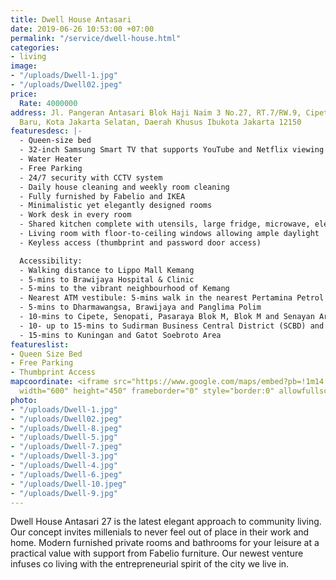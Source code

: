 ```yaml
---
title: Dwell House Antasari
date: 2019-06-26 10:53:00 +07:00
permalink: "/service/dwell-house.html"
categories:
- living
image:
- "/uploads/Dwell-1.jpg"
- "/uploads/Dwell02.jpeg"
price:
  Rate: 4000000
address: Jl. Pangeran Antasari Blok Haji Naim 3 No.27, RT.7/RW.9, Cipete Utara, Kby.
  Baru, Kota Jakarta Selatan, Daerah Khusus Ibukota Jakarta 12150
featuresdesc: |-
  - Queen-size bed
  - 32-inch Samsung Smart TV that supports YouTube and Netflix viewing
  - Water Heater
  - Free Parking
  - 24/7 security with CCTV system
  - Daily house cleaning and weekly room cleaning
  - Fully furnished by Fabelio and IKEA
  - Minimalistic yet elegantly designed rooms
  - Work desk in every room
  - Shared kitchen complete with utensils, large fridge, microwave, electric stoves and water dispenser
  - Living room with floor-to-ceiling windows allowing ample daylight
  - Keyless access (thumbprint and password door access)

  Accessibility:
  - Walking distance to Lippo Mall Kemang
  - 5-mins to Brawijaya Hospital & Clinic
  - 5-mins to the vibrant neighbourhood of Kemang
  - Nearest ATM vestibule: 5-mins walk in the nearest Pertamina Petrol Station - Antasari
  - 5-mins to Dharmawangsa, Brawijaya and Panglima Polim
  - 10-mins to Cipete, Senopati, Pasaraya Blok M, Blok M and Senayan Area
  - 10- up to 15-mins to Sudirman Business Central District (SCBD) and Thamrin
  - 15-mins to Kuningan and Gatot Soebroto Area
featureslist:
- Queen Size Bed
- Free Parking
- Thumbprint Access
mapcoordinate: <iframe src="https://www.google.com/maps/embed?pb=!1m14!1m8!1m3!1d15864.096635606922!2d106.8080454!3d-6.2605479!3m2!1i1024!2i768!4f13.1!3m3!1m2!1s0x0%3A0xcfcaa46ebe677140!2sThe+Stay+%2F+Dwell+Antasari+27+by+wellspaces+%2F+Freeware!5e0!3m2!1sid!2sid!4v1561524816014!5m2!1sid!2sid"
  width="600" height="450" frameborder="0" style="border:0" allowfullscreen></iframe>
photo:
- "/uploads/Dwell-1.jpg"
- "/uploads/Dwell02.jpeg"
- "/uploads/Dwell-8.jpeg"
- "/uploads/Dwell-5.jpg"
- "/uploads/Dwell-7.jpeg"
- "/uploads/Dwell-3.jpg"
- "/uploads/Dwell-4.jpg"
- "/uploads/Dwell-6.jpeg"
- "/uploads/Dwell-10.jpeg"
- "/uploads/Dwell-9.jpg"
---
```


Dwell House Antasari 27 is the latest elegant approach to community living. Our concept invites millenials to never feel out of place in their work and home. Modern furnished private rooms and bathrooms for your leisure at a practical value with support from Fabelio furniture. Our newest venture infuses co living with the entrepreneurial spirit of the city we live in. 
